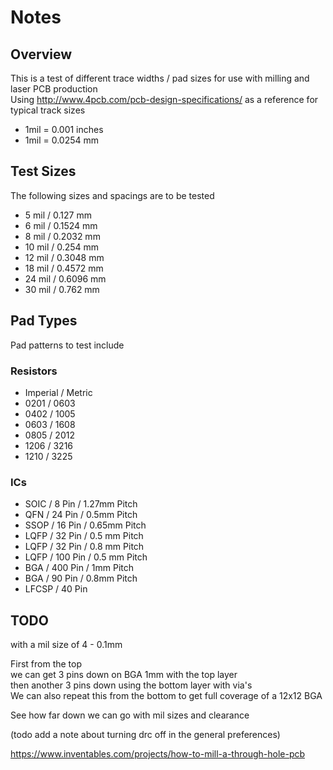 # Notes

## Overview

This is a test of different trace widths / pad sizes for use with milling and laser PCB production <br>
Using http://www.4pcb.com/pcb-design-specifications/ as a reference for typical track sizes <br>

  * 1mil = 0.001 inches
  * 1mil = 0.0254 mm

## Test Sizes

The following sizes and spacings are to be tested

  * 5 mil / 0.127 mm
  * 6 mil / 0.1524 mm
  * 8 mil / 0.2032 mm
  * 10 mil / 0.254 mm
  * 12 mil / 0.3048 mm
  * 18 mil / 0.4572 mm
  * 24 mil / 0.6096 mm
  * 30 mil / 0.762 mm

## Pad Types

Pad patterns to test include

### Resistors

  * Imperial / Metric
  * 0201 / 0603
  * 0402 / 1005
  * 0603 / 1608
  * 0805 / 2012
  * 1206 / 3216
  * 1210 / 3225

### ICs

  * SOIC / 8 Pin / 1.27mm Pitch
  * QFN / 24 Pin / 0.5mm Pitch
  * SSOP / 16 Pin / 0.65mm Pitch
  * LQFP / 32 Pin / 0.5 mm Pitch
  * LQFP / 32 Pin / 0.8 mm Pitch
  * LQFP / 100 Pin / 0.5 mm Pitch
  * BGA / 400 Pin / 1mm Pitch
  * BGA / 90 Pin / 0.8mm Pitch
  * LFCSP / 40 Pin


## TODO

with a mil size of 4 - 0.1mm

First from the top <br>
we can get 3 pins down on BGA 1mm with the top layer <br>
then another 3 pins down using the bottom layer with via's <br>
We can also repeat this from the bottom to get full coverage of a 12x12 BGA

See how far down we can go with mil sizes and clearance

(todo add a note about turning drc off in the general preferences)

https://www.inventables.com/projects/how-to-mill-a-through-hole-pcb

